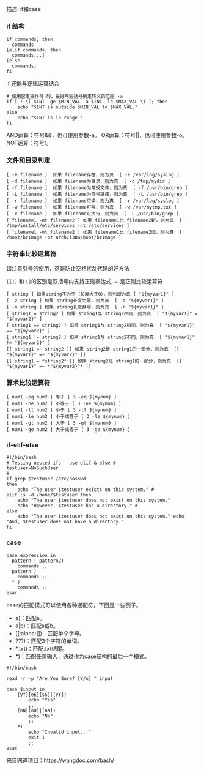 

描述: if和case

### if 结构
```
if commands; then
  commands
[elif commands; then
  commands...]
[else
  commands]
fi
```
if 还能与逻辑运算结合
```
# 使用否定操作符!时，最好用圆括号确定转义的范围 -a 
if [ ! \( $INT -ge $MIN_VAL -a $INT -le $MAX_VAL \) ]; then
    echo "$INT is outside $MIN_VAL to $MAX_VAL."
else
    echo "$INT is in range."
fi
```
AND运算：符号&&，也可使用参数-a。
OR运算：符号||，也可使用参数-o。
NOT运算：符号!。
### 文件和目录判定
```
[ -e filename ]  如果 filename存在，则为真  [ -e /var/log/syslog ]
[ -d filename ]  如果 filename为目录，则为真  [ -d /tmp/mydir ]
[ -f filename ]  如果 filename为常规文件，则为真  [ -f /usr/bin/grep ]
[ -L filename ]  如果 filename为符号链接，则为真  [ -L /usr/bin/grep ]
[ -r filename ]  如果 filename可读，则为真  [ -r /var/log/syslog ]
[ -w filename ]  如果 filename可写，则为真  [ -w /var/mytmp.txt ]
[ -x filename ]  如果 filename可执行，则为真  [ -L /usr/bin/grep ]
[ filename1 -nt filename2 ] 如果 filename1比 filename2新，则为真  [ /tmp/install/etc/services -nt /etc/services ]
[ filename1 -ot filename2 ] 如果 filename1比 filename2旧，则为真  [ /boot/bzImage -ot arch/i386/boot/bzImage ]
```
### 字符串比较运算符

请注意引号的使用，这是防止空格扰乱代码的好方法

`[[]]` 和 `[]`的区别是双括号内支持正则表达式, `=~`是正则比较运算符
```
[ string ] 如果string不为空（长度大于0），则判断为真 [ "${myvar1}" ]
[ -z string ] 如果 string长度为零，则为真  [ -z "${myvar1}" ]
[ -n string ] 如果 string长度非零，则为真  [ -n "${myvar1}" ]
[ string1 = string2 ] 如果 string1与 string2相同，则为真  [ "${myvar1}" = "${myvar2}" ]
[ string1 == string2 ] 如果 string1与 string2相同，则为真  [ "${myvar1}" == "${myvar2}" ]
[ string1 != string2 ] 如果 string1与 string2不同，则为真  [ "${myvar1}" != "${myvar2}" ]
[[ string1 =~ string2 ]] 如果 string2是 string1的一部分，则为真  [[ "${myvar1}" =~ "${myvar2}" ]]
[[ string1 = *string2* ]] 如果 string2是 string1的一部分，则为真  [[ "${myvar1}" =~ *"${myvar2}"* ]]
```
### 算术比较运算符
```
[ num1 -eq num2 ] 等于 [ 3 -eq ${mynum} ]
[ num1 -ne num2 ] 不等于 [ 3 -ne ${mynum} ]
[ num1 -lt num2 ] 小于 [ 3 -lt ${mynum} ]
[ num1 -le num2 ] 小于或等于 [ 3 -le ${mynum} ]
[ num1 -gt num2 ] 大于 [ 3 -gt ${mynum} ]
[ num1 -ge num2 ] 大于或等于 [ 3 -ge ${mynum} ]
```

### if-elif-else
```shell
#!/bin/bash
# Testing nested ifs - use elif & else #
testuser=NoSuchUser
#
if grep $testuser /etc/passwd
then
    echo "The user $testuser exists on this system." #
elif ls -d /home/$testuser then
    echo "The user $testuser does not exist on this system."
    echo "However, $testuser has a directory." #
else
    echo "The user $testuser does not exist on this system." echo "And, $testuser does not have a directory."
fi
```
### case
```shell
case expression in
  pattern | pattern2)
    commands ;;
  pattern )
    commands ;;
  * )
    commands ;;
esac
```
case的匹配模式可以使用各种通配符，下面是一些例子。

* a)：匹配a。
* a|b)：匹配a或b。
* [[:alpha:]])：匹配单个字母。
* ???)：匹配3个字符的单词。
* *.txt)：匹配.txt结尾。
* *)：匹配任意输入，通过作为case结构的最后一个模式。

```Shell
#!/bin/bash

read -r -p "Are You Sure? [Y/n] " input

case $input in
    [yY][eE][sS]|[yY])
		echo "Yes"
		;;
    [nN][oO]|[nN])
		echo "No"
       	;;
    *)
		echo "Invalid input..."
		exit 1
		;;
esac
```

来自网道项目：https://wangdoc.com/bash/

